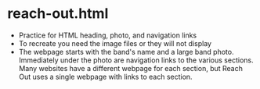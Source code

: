# reach-out.html
* Practice for HTML heading, photo, and navigation links
* To recreate you need the image files or they will not display
* The webpage starts with the band's name and a large band photo. Immediately under the photo are navigation links to the various sections. Many websites have a different webpage for each section, but Reach Out uses a single webpage with links to each section.

